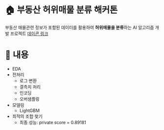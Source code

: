 # 🏠 부동산 허위매물 분류 해커톤
부동산 매물관련 정보가 포함된 데이터를 활용하여 **허위매물을 분류**하는 AI 알고리즘 개발 프로젝트 [데이콘 링크](https://dacon.io/competitions/official/236439/overview/description)

# 📌 내용
* EDA
* 전처리
  * 로그 변환
  * 결측치 처리
  * 인코딩
  * 오버샘플링
* 모델링
  * LightGBM
* 최적의 조합 찾기
  * 최종 성능: private score = 0.89181
